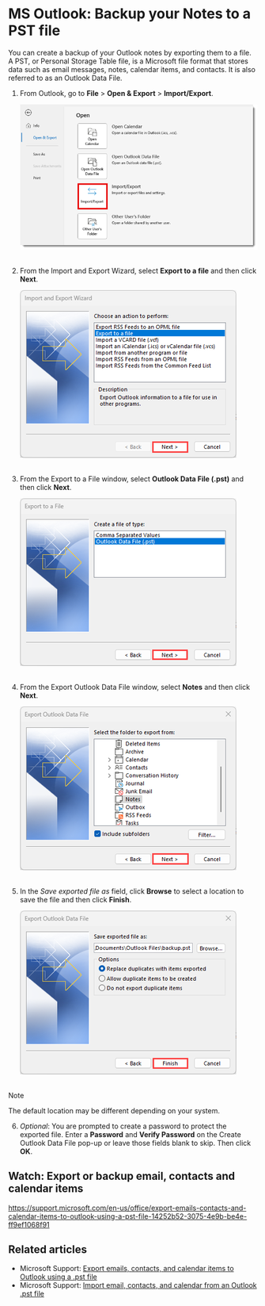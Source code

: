 # MS Outlook: Backup your Notes to a PST file

You can create a backup of your Outlook notes by exporting them to a file. A PST, or Personal Storage Table file, is a Microsoft file format that stores data such as email messages, notes, calendar items, and contacts. It is also referred to as an Outlook Data File.

1. From Outlook, go to **File** \> **Open & Export** > **Import/Export**.

   ![Screenshot 01.](assets/01-import-export.png)</br></br>

   
2. From the Import and Export Wizard, select **Export to a file** and then click **Next**.

   ![Screenshot 02.](assets/02-export-file.png)</br></br>

   
3. From the Export to a File window, select **Outlook Data File (.pst)** and then click **Next**.

   ![Screenshot 03.](assets/03-export-pst.png)</br></br>

   
4. From the Export Outlook Data File window, select **Notes** and then click **Next**.

   ![Screenshot 04.](assets/04-select-notes-folder.png)</br></br>


5. In the _Save exported file as_ field, click **Browse** to select a location to save the file and then click **Finish**.

   ![Screenshot 05.](assets/05-select-location.png)</br></br>

> [!Note]
> The default location may be different depending on your system.  

6. _Optional_: You are prompted to create a password to protect the exported file. Enter a **Password** and **Verify Password** on the Create Outlook Data File pop-up or leave those fields blank to skip. Then click **OK**.

## Watch: Export or backup email, contacts and calendar items

<https://support.microsoft.com/en-us/office/export-emails-contacts-and-calendar-items-to-outlook-using-a-pst-file-14252b52-3075-4e9b-be4e-ff9ef1068f91>

## Related articles

- Microsoft Support: [Export emails, contacts, and calendar items to Outlook using a .pst file](https://support.microsoft.com/en-us/office/export-emails-contacts-and-calendar-items-to-outlook-using-a-pst-file-14252b52-3075-4e9b-be4e-ff9ef1068f91)
- Microsoft Support: [Import email, contacts, and calendar from an Outlook .pst file](https://support.microsoft.com/en-us/office/import-email-contacts-and-calendar-from-an-outlook-pst-file-431a8e9a-f99f-4d5f-ae48-ded54b3440ac)
